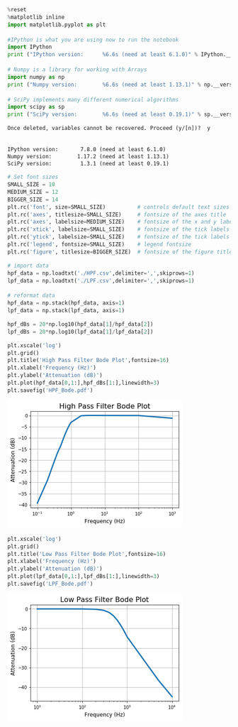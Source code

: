 ```python
%reset
%matplotlib inline
import matplotlib.pyplot as plt

#IPython is what you are using now to run the notebook
import IPython
print ("IPython version:      %6.6s (need at least 6.1.0)" % IPython.__version__)

# Numpy is a library for working with Arrays
import numpy as np
print ("Numpy version:        %6.6s (need at least 1.13.1)" % np.__version__)

# SciPy implements many different numerical algorithms
import scipy as sp
print ("SciPy version:        %6.6s (need at least 0.19.1)" % sp.__version__)
```

    Once deleted, variables cannot be recovered. Proceed (y/[n])?  y


    IPython version:       7.8.0 (need at least 6.1.0)
    Numpy version:        1.17.2 (need at least 1.13.1)
    SciPy version:         1.3.1 (need at least 0.19.1)



```python
# Set font sizes
SMALL_SIZE = 10
MEDIUM_SIZE = 12
BIGGER_SIZE = 14
plt.rc('font', size=SMALL_SIZE)          # controls default text sizes
plt.rc('axes', titlesize=SMALL_SIZE)     # fontsize of the axes title
plt.rc('axes', labelsize=MEDIUM_SIZE)    # fontsize of the x and y labels
plt.rc('xtick', labelsize=SMALL_SIZE)    # fontsize of the tick labels
plt.rc('ytick', labelsize=SMALL_SIZE)    # fontsize of the tick labels
plt.rc('legend', fontsize=SMALL_SIZE)    # legend fontsize
plt.rc('figure', titlesize=BIGGER_SIZE)  # fontsize of the figure title
```


```python
# import data
hpf_data = np.loadtxt('./HPF.csv',delimiter=',',skiprows=1)
lpf_data = np.loadtxt('./LPF.csv',delimiter=',',skiprows=1)

# reformat data
hpf_data = np.stack(hpf_data, axis=1)
lpf_data = np.stack(lpf_data, axis=1)
```


```python
hpf_dBs = 20*np.log10(hpf_data[1]/hpf_data[2])
lpf_dBs = 20*np.log10(lpf_data[1]/lpf_data[2])
```


```python
plt.xscale('log')
plt.grid()
plt.title('High Pass Filter Bode Plot',fontsize=16)
plt.xlabel('Frequency (Hz)')
plt.ylabel('Attenuation (dB)')
plt.plot(hpf_data[0,1:],hpf_dBs[1:],linewidth=3)
plt.savefig('HPF_Bode.pdf')
```


![png](output_4_0.png)



```python
plt.xscale('log')
plt.grid()
plt.title('Low Pass Filter Bode Plot',fontsize=16)
plt.xlabel('Frequency (Hz)')
plt.ylabel('Attenuation (dB)')
plt.plot(lpf_data[0,1:],lpf_dBs[1:],linewidth=3)
plt.savefig('LPF_Bode.pdf')
```


![png](output_5_0.png)

